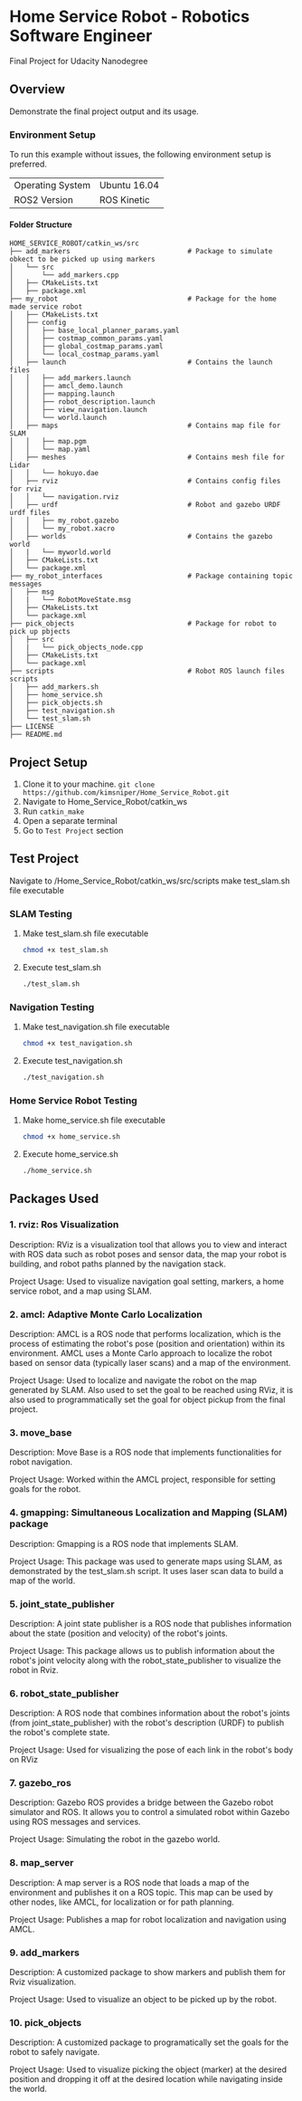 # Home Service Robot - Robotics Software Engineer

Final Project for Udacity Nanodegree

## Overview

Demonstrate the final project output and its usage.

### Environment Setup

To run this example without issues, the following environment setup is preferred.

|                  |                          |
|------------------|--------------------------|
| Operating System | Ubuntu 16.04             |
| ROS2 Version     | ROS Kinetic              |


#### Folder Structure

```
HOME_SERVICE_ROBOT/catkin_ws/src
├── add_markers                             # Package to simulate obkect to be picked up using markers                         
│   └── src
│       └── add_markers.cpp
│   ├── CMakeLists.txt
│   ├── package.xml
├── my_robot                                # Package for the home made service robot
│   ├── CMakeLists.txt
│   ├── config                          
│   │   ├── base_local_planner_params.yaml
│   │   ├── costmap_common_params.yaml
│   │   ├── global_costmap_params.yaml
│   │   └── local_costmap_params.yaml
│   ├── launch                              # Contains the launch files
│   │   ├── add_markers.launch  
│   │   ├── amcl_demo.launch  
│   │   ├── mapping.launch       
│   │   ├── robot_description.launch 
│   │   ├── view_navigation.launch    
│   │   └── world.launch     
│   ├── maps                                # Contains map file for SLAM     
│   │   ├── map.pgm                         
│   │   └── map.yaml                        
│   ├── meshes                              # Contains mesh file for Lidar
│   │   └── hokuyo.dae                      
│   ├── rviz                                # Contains config files for rviz                        
│   │   └── navigation.rviz
│   ├── urdf                                # Robot and gazebo URDF urdf files
│   │   ├── my_robot.gazebo
│   │   └── my_robot.xacro
│   ├── worlds                              # Contains the gazebo world
│   |   └── myworld.world
│   ├── CMakeLists.txt
│   └── package.xml
├── my_robot_interfaces                     # Package containing topic messages
│   ├── msg
│   |   └── RobotMoveState.msg
│   ├── CMakeLists.txt
│   └── package.xml
├── pick_objects                            # Package for robot to pick up pbjects
│   ├── src
│   |   └── pick_objects_node.cpp
│   ├── CMakeLists.txt
│   └── package.xml
├── scripts                                 # Robot ROS launch files scripts
│   ├── add_markers.sh
│   ├── home_service.sh             
│   ├── pick_objects.sh
│   ├── test_navigation.sh
│   └── test_slam.sh
├── LICENSE
├── README.md
```


## Project Setup

1. Clone it to your machine.  `git clone https://github.com/kimsniper/Home_Service_Robot.git`
2. Navigate to Home_Service_Robot/catkin_ws
3. Run `catkin_make`
4. Open a separate terminal
5. Go to `Test Project` section

## Test Project

Navigate to /Home_Service_Robot/catkin_ws/src/scripts make test_slam.sh file executable

### SLAM Testing

1. Make test_slam.sh file executable
    ```bash
    chmod +x test_slam.sh
    ```
2. Execute test_slam.sh
    ```bash
    ./test_slam.sh
    ```
### Navigation Testing

1. Make test_navigation.sh file executable
    ```bash
    chmod +x test_navigation.sh
    ```
2. Execute test_navigation.sh
    ```bash
    ./test_navigation.sh
    ```
### Home Service Robot Testing

1. Make home_service.sh file executable
    ```bash
    chmod +x home_service.sh
    ```
2. Execute home_service.sh
    ```bash
    ./home_service.sh

## Packages Used

### 1. rviz: Ros Visualization

Description: RViz is a visualization tool that allows you to view and interact with ROS data such as robot poses and sensor data, the map your robot is building, and robot paths planned by the navigation stack.

Project Usage: Used to visualize navigation goal setting, markers, a home service robot, and a map using SLAM.

### 2. amcl: Adaptive Monte Carlo Localization

Description: AMCL is a ROS node that performs localization, which is the process of estimating the robot's pose (position and orientation) within its environment. AMCL uses a Monte Carlo approach to localize the robot based on sensor data (typically laser scans) and a map of the environment.

Project Usage: Used to localize and navigate the robot on the map generated by SLAM. Also used to set the goal to be reached using RViz, it is also used to programmatically set the goal for object pickup from the final project.

### 3. move_base

Description: Move Base is a ROS node that implements functionalities for robot navigation.

Project Usage: Worked within the AMCL project, responsible for setting goals for the robot.

### 4. gmapping: Simultaneous Localization and Mapping (SLAM) package

Description: Gmapping is a ROS node that implements SLAM.

Project Usage: This package was used to generate maps using SLAM, as demonstrated by the test_slam.sh script. It uses laser scan data to build a map of the world.

### 5. joint_state_publisher

Description: A joint state publisher is a ROS node that publishes information about the state (position and velocity) of the robot's joints.

Project Usage: This package allows us to publish information about the robot's joint velocity along with the robot_state_publisher to visualize the robot in Rviz.

### 6. robot_state_publisher

Description: A ROS node that combines information about the robot's joints (from joint_state_publisher) with the robot's description (URDF) to publish the robot's complete state.

Project Usage: Used for visualizing the pose of each link in the robot's body on RViz

### 7. gazebo_ros

Description: Gazebo ROS provides a bridge between the Gazebo robot simulator and ROS. It allows you to control a simulated robot within Gazebo using ROS messages and services.

Project Usage: Simulating the robot in the gazebo world.

### 8. map_server

Description: A map server is a ROS node that loads a map of the environment and publishes it on a ROS topic. This map can be used by other nodes, like AMCL, for localization or for path planning.

Project Usage: Publishes a map for robot localization and navigation using AMCL.

### 9. add_markers

Description: A customized package to show markers and publish them for Rviz visualization.

Project Usage: Used to visualize an object to be picked up by the robot.

### 10. pick_objects

Description: A customized package to programatically set the goals for the robot to safely navigate.

Project Usage: Used to visualize picking the object (marker) at the desired position and dropping it off at the desired location while navigating inside the world.